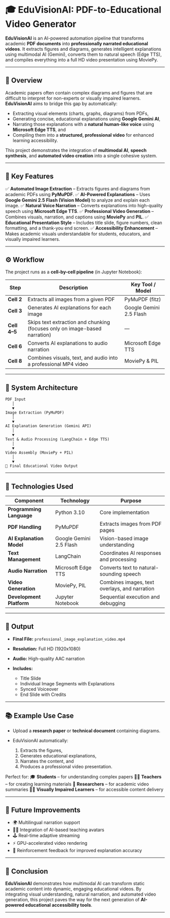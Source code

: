 

# 🎓 EduVisionAI: PDF-to-Educational Video Generator

**EduVisionAI** is an AI-powered automation pipeline that transforms academic **PDF documents** into **professionally narrated educational videos**.
It extracts figures and diagrams, generates intelligent explanations using multimodal AI (Gemini), converts them to natural speech (Edge TTS), and compiles everything into a full HD video presentation using MoviePy.

---

## 📘 Overview

Academic papers often contain complex diagrams and figures that are difficult to interpret for non-experts or visually impaired learners.
**EduVisionAI** aims to bridge this gap by automatically:

* Extracting visual elements (charts, graphs, diagrams) from PDFs,
* Generating concise, educational explanations using **Google Gemini AI**,
* Narrating those explanations with a **natural human-like voice** using **Microsoft Edge TTS**, and
* Compiling them into a **structured, professional video** for enhanced learning accessibility.

This project demonstrates the integration of **multimodal AI**, **speech synthesis**, and **automated video creation** into a single cohesive system.

---

## 🧠 Key Features

✅ **Automated Image Extraction** – Extracts figures and diagrams from academic PDFs using **PyMuPDF**.
✅ **AI-Powered Explanations** – Uses **Google Gemini 2.5 Flash (Vision Model)** to analyze and explain each image.
✅ **Natural Voice Narration** – Converts explanations into high-quality speech using **Microsoft Edge TTS**.
✅ **Professional Video Generation** – Combines visuals, narration, and captions using **MoviePy** and **PIL**.
✅ **Educational Presentation Style** – Includes title slide, figure numbers, clean formatting, and a thank-you end screen.
✅ **Accessibility Enhancement** – Makes academic visuals understandable for students, educators, and visually impaired learners.

---

## ⚙️ Workflow

The project runs as a **cell-by-cell pipeline** (in Jupyter Notebook):

| Step         | Description                                                                | Key Tool / Model        |
| ------------ | -------------------------------------------------------------------------- | ----------------------- |
| **Cell 2**   | Extracts all images from a given PDF                                       | PyMuPDF (fitz)          |
| **Cell 3**   | Generates AI explanations for each image                                   | Google Gemini 2.5 Flash |
| **Cell 4–5** | Skips text extraction and chunking (focuses only on image-based narration) | —                       |
| **Cell 6**   | Converts AI explanations to audio narration                                | Microsoft Edge TTS      |
| **Cell 8**   | Combines visuals, text, and audio into a professional MP4 video            | MoviePy & PIL           |

---

## 🧩 System Architecture

```
PDF Input
   │
   ▼
Image Extraction (PyMuPDF)
   │
   ▼
AI Explanation Generation (Gemini API)
   │
   ▼
Text & Audio Processing (LangChain + Edge TTS)
   │
   ▼
Video Assembly (MoviePy + PIL)
   │
   ▼
🎥 Final Educational Video Output
```

---

## 🧰 Technologies Used

| Component                | Technology              | Purpose                                       |
| ------------------------ | ----------------------- | --------------------------------------------- |
| **Programming Language** | Python 3.10             | Core implementation                           |
| **PDF Handling**         | PyMuPDF                 | Extracts images from PDF pages                |
| **AI Explanation Model** | Google Gemini 2.5 Flash | Vision-based image understanding              |
| **Text Management**      | LangChain               | Coordinates AI responses and processing       |
| **Audio Narration**      | Microsoft Edge TTS      | Converts text to natural-sounding speech      |
| **Video Generation**     | MoviePy, PIL            | Combines images, text overlays, and narration |
| **Development Platform** | Jupyter Notebook        | Sequential execution and debugging            |

---

## 🎯 Output

* **Final File:** `professional_image_explanation_video.mp4`
* **Resolution:** Full HD (1920x1080)
* **Audio:** High-quality AAC narration
* **Includes:**

  * Title Slide
  * Individual Image Segments with Explanations
  * Synced Voiceover
  * End Slide with Credits

---

## 📚 Example Use Case

* Upload a **research paper** or **technical document** containing diagrams.
* EduVisionAI automatically:

  1. Extracts the figures,
  2. Generates educational explanations,
  3. Narrates the content, and
  4. Produces a professional video presentation.

Perfect for:
🎓 **Students** – for understanding complex papers
👩‍🏫 **Teachers** – for creating learning materials
📖 **Researchers** – for academic video summaries
🧑‍🦯 **Visually Impaired Learners** – for accessible content delivery

---

## 🔮 Future Improvements

* 🌍 Multilingual narration support
* 🧑‍🏫 Integration of AI-based teaching avatars
* 🕹️ Real-time adaptive streaming
* ⚡ GPU-accelerated video rendering
* 🧠 Reinforcement feedback for improved explanation accuracy

---

## 🏁 Conclusion

**EduVisionAI** demonstrates how multimodal AI can transform static academic content into dynamic, engaging educational videos.
By integrating visual understanding, natural narration, and automated video generation, this project paves the way for the next generation of **AI-powered educational accessibility tools**.

---


